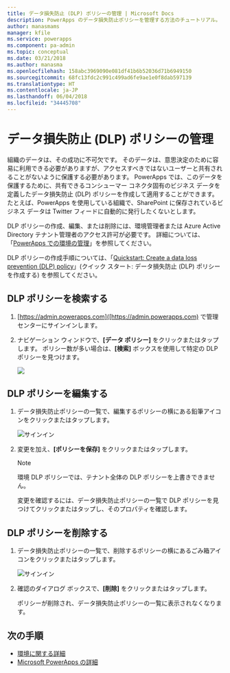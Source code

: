 ```yaml
---
title: データ損失防止 (DLP) ポリシーの管理 | Microsoft Docs
description: PowerApps のデータ損失防止ポリシーを管理する方法のチュートリアル。
author: manasmams
manager: kfile
ms.service: powerapps
ms.component: pa-admin
ms.topic: conceptual
ms.date: 03/21/2018
ms.author: manasma
ms.openlocfilehash: 158abc3969090e081df41b6b52036d71b6949150
ms.sourcegitcommit: 68fc13fdc2c991c499ad6fe9ae1e0f8dab597139
ms.translationtype: HT
ms.contentlocale: ja-JP
ms.lasthandoff: 06/04/2018
ms.locfileid: "34445708"
---
```

# <a name="manage-data-loss-prevention-dlp-policies"></a>データ損失防止 (DLP) ポリシーの管理
組織のデータは、その成功に不可欠です。 そのデータは、意思決定のために容易に利用できる必要がありますが、アクセスすべきではないユーザーと共有されることがないように保護する必要があります。 PowerApps では、このデータを保護するために、共有できるコンシューマー コネクタ固有のビジネス データを定義したデータ損失防止 (DLP) ポリシーを作成して適用することができます。 たとえば、PowerApps を使用している組織で、SharePoint に保存されているビジネス データは Twitter フィードに自動的に発行したくないとします。

DLP ポリシーの作成、編集、または削除には、環境管理者または Azure Active Directory テナント管理者のアクセス許可が必要です。 詳細については、「[PowerApps での環境の管理](environments-administration.md)」を参照してください。

DLP ポリシーの作成手順については、「[Quickstart: Create a data loss prevention (DLP) policy](create-dlp-policy.md)」(クイック スタート: データ損失防止 (DLP) ポリシーを作成する) を参照してください。

## <a name="find-a-dlp-policy"></a>DLP ポリシーを検索する
1. [https://admin.powerapps.com]([https://admin.powerapps.com) で管理センターにサインインします。
2. ナビゲーション ウィンドウで、**[データ ポリシー]** をクリックまたはタップします。 ポリシー数が多い場合は、**[検索]** ボックスを使用して特定の DLP ポリシーを見つけます。

    ![](./media/prevent-data-loss/data-policies.png)

## <a name="edit-a-dlp-policy"></a>DLP ポリシーを編集する
1. データ損失防止ポリシーの一覧で、編集するポリシーの横にある鉛筆アイコンをクリックまたはタップします。

    ![サインイン](./media/prevent-data-loss/3.png)
2. 変更を加え、**[ポリシーを保存]** をクリックまたはタップします。

    > [!NOTE]
    > 環境 DLP ポリシーでは、テナント全体の DLP ポリシーを上書きできません。
    >
    >

    変更を確認するには、データ損失防止ポリシーの一覧で DLP ポリシーを見つけてクリックまたはタップし、そのプロパティを確認します。

## <a name="delete-a-dlp-policy"></a>DLP ポリシーを削除する
1. データ損失防止ポリシーの一覧で、削除するポリシーの横にあるごみ箱アイコンをクリックまたはタップします。

    ![サインイン](./media/prevent-data-loss/3-delete.png)
4. 確認のダイアログ ボックスで、**[削除]** をクリックまたはタップします。

    ポリシーが削除され、データ損失防止ポリシーの一覧に表示されなくなります。

## <a name="next-steps"></a>次の手順
* [環境に関する詳細](environments-administration.md)
* [Microsoft PowerApps の詳細](../maker/canvas-apps/getting-started.md)
